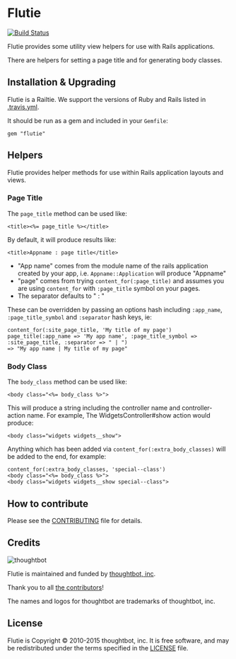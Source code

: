 # Flutie

[![Build Status](https://travis-ci.org/thoughtbot/flutie.svg?branch=master)](https://travis-ci.org/thoughtbot/flutie)

Flutie provides some utility view helpers for use with Rails applications.

There are helpers for setting a page title and for generating body classes.

## Installation & Upgrading

Flutie is a Railtie.
We support the versions of Ruby and Rails
listed in [.travis.yml](.travis.yml).

It should be run as a gem and included in your `Gemfile`:

    gem "flutie"

## Helpers

Flutie provides helper methods for use within Rails application layouts and views.

### Page Title

The `page_title` method can be used like:

    <title><%= page_title %></title>

By default, it will produce results like:

    <title>Appname : page title</title>

* "App name" comes from the module name of the rails application created by your app, i.e. `Appname::Application` will produce "Appname"
* "page" comes from trying `content_for(:page_title)` and assumes you are using `content_for` with `:page_title` symbol on your pages.
* The separator defaults to " : "

These can be overridden by passing an options hash including `:app_name`, `:page_title_symbol` and `:separator` hash keys, ie:

    content_for(:site_page_title, 'My title of my page')
    page_title(:app_name => 'My app name', :page_title_symbol => :site_page_title, :separator => " | ")
    => "My app name | My title of my page"

### Body Class

The `body_class` method can be used like:

    <body class="<%= body_class %>">

This will produce a string including the controller name and controller-action name.  For example, The WidgetsController#show action would produce:

    <body class="widgets widgets__show">

Anything which has been added via `content_for(:extra_body_classes)` will be added to the end, for example:

    content_for(:extra_body_classes, 'special--class')
    <body class="<%= body_class %>">
    <body class="widgets widgets__show special--class">

## How to contribute

Please see the [CONTRIBUTING](CONTRIBUTING.md) file for details.

## Credits

![thoughtbot](http://thoughtbot.com/images/tm/logo.png)

Flutie is maintained and funded by [thoughtbot, inc](http://thoughtbot.com/community).

Thank you to all [the contributors](https://github.com/thoughtbot/flutie/contributors)!

The names and logos for thoughtbot are trademarks of thoughtbot, inc.

## License

Flutie is Copyright © 2010-2015 thoughtbot, inc.
It is free software,
and may be redistributed under
the terms specified in the [LICENSE](LICENSE) file.
